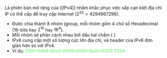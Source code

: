 Là phiên bản mở rộng của [[IPv4]] nhằm khắc phục việc sắp cạn kiệt địa chỉ IP có thể cấp để truy cập Internet ($2^{32} = 4294967296$).
- Được chia thành 8 nhóm (group, mỗi nhóm gồm 4 chữ số Hexadecimal (16-bits hay $2^{16}$ hay $16^4$).
- Mỗi nhóm sẽ phân cách nhau bởi dấu hai chấm (<font style="color:LightBlue;font-weight:700">:</font>)
- IPv6 cung cấp một số lượng cực lớn địa chỉ, và header của IPv6 đơn giản hơn so với IPv4.
- Ví dụ: <font style="color:LightGreen;font-weight:700">2001:0db8:85a3:0000:0000:8a2e:0370:7334</font>
